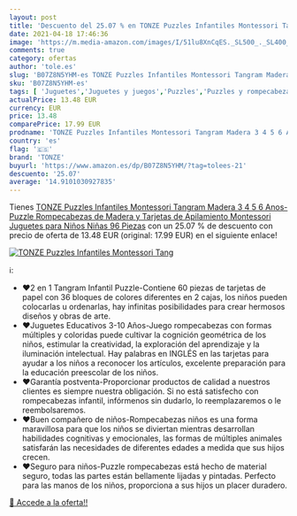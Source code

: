 ```yaml
---
layout: post
title: 'Descuento del 25.07 % en TONZE Puzzles Infantiles Montessori Tang'
date: 2021-04-18 17:46:36
image: 'https://m.media-amazon.com/images/I/51lu8XnCqES._SL500_._SL400_.jpg'
comments: true
category: ofertas
author: 'tole.es'
slug: 'B07Z8N5YHM-es TONZE Puzzles Infantiles Montessori Tangram Madera 3 4 5 6...'
sku: 'B07Z8N5YHM-es'
tags: [ 'Juguetes','Juguetes y juegos','Puzzles','Puzzles y rompecabezas','juguetes','puzzle','puzzles','rompecabezas','tonze', ]
actualPrice: 13.48 EUR
currency: EUR
price: 13.48
comparePrice: 17.99 EUR
prodname: 'TONZE Puzzles Infantiles Montessori Tangram Madera 3 4 5 6 Anos- Puzzle Rompecabezas de Madera y Tarjetas de Apilamiento Montessori Juguetes para Niños Niñas 96 Piezas'
country: 'es'
flag: '🇪🇸'
brand: 'TONZE'
buyurl: 'https://www.amazon.es/dp/B07Z8N5YHM/?tag=tolees-21'
descuento: '25.07'
average: '14.9101030927835'
---
```


Tienes [TONZE Puzzles Infantiles Montessori Tangram Madera 3 4 5 6 Anos- Puzzle Rompecabezas de Madera y Tarjetas de Apilamiento Montessori Juguetes para Niños Niñas 96 Piezas](https://www.amazon.es/dp/B07Z8N5YHM/?tag=tolees-21) con un 25.07 % de descuento con precio de oferta de 13.48 EUR (original: 17.99 EUR) en el siguiente enlace!

[![TONZE Puzzles Infantiles Montessori Tang](https://m.media-amazon.com/images/I/51lu8XnCqES._SL500_._SL400_.jpg)](https://www.amazon.es/dp/B07Z8N5YHM/?tag=tolees-21)

ℹ️:

- ❤2 en 1 Tangram Infantil Puzzle-Contiene 60 piezas de tarjetas de papel con 36 bloques de colores diferentes en 2 cajas, los niños pueden colocarlas u ordenarlas, hay infinitas posibilidades para crear hermosos diseños y obras de arte.
- ❤Juguetes Educativos 3-10 Años-Juego rompecabezas con formas múltiples y coloridas puede cultivar la cognición geométrica de los niños, estimular la creatividad, la exploración del aprendizaje y la iluminación intelectual. Hay palabras en INGLÉS en las tarjetas para ayudar a los niños a reconocer los artículos, excelente preparación para la educación preescolar de los niños.
- ❤Garantía postventa-Proporcionar productos de calidad a nuestros clientes es siempre nuestra obligación. Si no está satisfecho con rompecabezas infantil, infórmenos sin dudarlo, lo reemplazaremos o le reembolsaremos.
- ❤Buen compañero de niños-Rompecabezas niños es una forma maravillosa para que los niños se diviertan mientras desarrollan habilidades cognitivas y emocionales, las formas de múltiples animales satisfarán las necesidades de diferentes edades a medida que sus hijos crecen.
- ❤Seguro para niños-Puzzle rompecabezas está hecho de material seguro, todas las partes están bellamente lijadas y pintadas. Perfecto para las manos de los niños, proporciona a sus hijos un placer duradero.

[🛒 Accede a la oferta!!](https://www.amazon.es/dp/B07Z8N5YHM/?tag=tolees-21)
